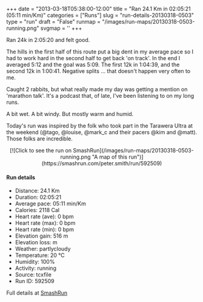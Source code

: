 +++
date = "2013-03-18T05:38:00-12:00"
title = "Ran 24.1 Km in 02:05:21 (05:11 min/Km)"
categories = ["Runs"]
slug = "run-details-20130318-0503"
type = "run"
draft = "False"
runmap = "/images/run-maps/20130318-0503-running.png"
svgmap = '<polyline points="41 61, 42 60, 43 57, 42 57, 39 57, 35 58, 28 64, 21 66, 20 65, 19 63, 17 61, 15 61, 12 62, 7 61, 5 57, 0 53, 2 51, 6 51, 7 50, 9 49, 11 48, 12 48, 12 47, 16 45, 22 44, 21 37, 22 36, 22 35, 25 34, 25 35, 24 38, 27 39, 28 41, 32 42, 34 43, 34 43, 35 43, 35 42, 36 41, 37 39, 37 38, 40 36, 41 36, 41 36, 41 36, 38 39, 38 39, 45 41, 50 42, 54 44, 55 44, 58 45, 64 47, 68 47, 72 47, 73 47, 75 48, 79 51, 82 52, 84 52, 87 52, 90 51, 91 50, 91 50, 95 50, 96 51, 97 51, 99 50, 100 49, 99 48, 99 46, 99 45, 98 45, 99 46, 100 49, 99 50, 96 51, 91 50, 90 51, 87 52, 85 52, 82 53, 80 52, 77 51, 74 48, 73 48, 72 47, 67 47, 65 47, 65 48, 63 49, 62 48, 61 48, 59 49, 57 51">'
+++

Ran 24k in 2:05:20 and felt good. 

The hills in the first half of this route put a big dent in my average pace so I had to work hard in the second half to get back 'on track'. In the end I averaged 5:12 and the goal was 5:09.  The first 12k in 1:04:39, and the second 12k in 1:00:41. Negative splits ... that doesn't happen very often to me. 

Caught 2 rabbits, but what really made my day was getting a mention on 'marathon talk'. It's a podcast that, of late, I've been listening to on my long runs. 

A bit wet.  A bit windy. But mostly warm and humid. 

Today's run was inspired by the folk who took part in the Tarawera Ultra at the weekend (@tago, @louise, @mark_c and their pacers @kim and @matt). Those folks are incredible. 



<!--more-->

<center>
[![Click to see the run on SmashRun](/images/run-maps/20130318-0503-running.png "A map of this run")](https://smashrun.com/peter.smith/run/592509)
</center>

#### Run details

* Distance: 24.1 Km
* Duration: 02:05:21
* Average pace: 05:11 min/Km
* Calories: 2118 Cal
* Heart rate (ave): 0 bpm
* Heart rate (max): 0 bpm
* Heart rate (min): 0 bpm
* Elevation gain: 516 m
* Elevation loss:  m
* Weather: partlycloudy
* Temperature: 20 &deg;C
* Humidity: 100%
* Activity: running
* Source: tcxfile
* Run ID: 592509

Full details at [SmashRun](https://smashrun.com/peter.smith/run/592509)